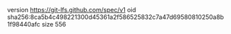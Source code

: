 version https://git-lfs.github.com/spec/v1
oid sha256:8ca5b4c498221300d45361a2f586525832c7a47d69580810250a8b1f98440afc
size 556

